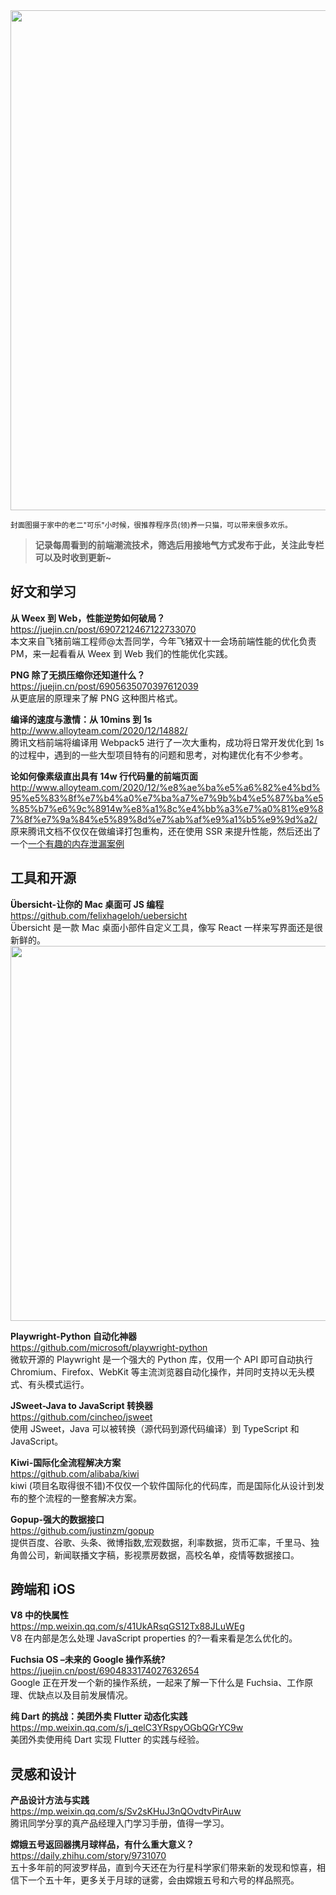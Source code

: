 <img src=https://gw.alipayobjects.com/zos/k/zz/ujvV0v.png width=800/>  

<small>封面图摄于家中的老二"可乐"小时候，很推荐程序员(领)养一只猫，可以带来很多欢乐。</small>  

> **记录每周看到的前端潮流技术，筛选后用接地气方式发布于此，关注此专栏可以及时收到更新~**  

## 好文和学习

**从 Weex 到 Web，性能逆势如何破局？**  
<https://juejin.cn/post/6907212467122733070>  
本文来自飞猪前端工程师@太吾同学，今年飞猪双十一会场前端性能的优化负责 PM，来一起看看从 Weex 到 Web 我们的性能优化实践。

**PNG 除了无损压缩你还知道什么？**  
<https://juejin.cn/post/6905635070397612039>  
从更底层的原理来了解 PNG 这种图片格式。

**编译的速度与激情：从 10mins 到 1s**  
<http://www.alloyteam.com/2020/12/14882/>  
腾讯文档前端将编译用 Webpack5 进行了一次大重构，成功将日常开发优化到 1s 的过程中，遇到的一些大型项目特有的问题和思考，对构建优化有不少参考。

**论如何像素级直出具有 14w 行代码量的前端页面**  
<http://www.alloyteam.com/2020/12/%e8%ae%ba%e5%a6%82%e4%bd%95%e5%83%8f%e7%b4%a0%e7%ba%a7%e7%9b%b4%e5%87%ba%e5%85%b7%e6%9c%8914w%e8%a1%8c%e4%bb%a3%e7%a0%81%e9%87%8f%e7%9a%84%e5%89%8d%e7%ab%af%e9%a1%b5%e9%9d%a2/>  
原来腾讯文档不仅仅在做编译打包重构，还在使用 SSR 来提升性能，然后还出了一个[一个有趣的内存泄漏案例](http://www.alloyteam.com/2020/12/%e4%b8%80%e4%b8%aa%e6%9c%89%e8%b6%a3%e7%9a%84%e5%86%85%e5%ad%98%e6%b3%84%e6%bc%8f%e6%a1%88%e4%be%8b/)

## 工具和开源

**Übersicht-让你的 Mac 桌面可 JS 编程**  
<https://github.com/felixhageloh/uebersicht>  
Übersicht 是一款 Mac 桌面小部件自定义工具，像写 React 一样来写界面还是很新鲜的。  
<img src=https://qpluspicture.oss-cn-beijing.aliyuncs.com/KacetP.jpg width=600/>  

**Playwright-Python 自动化神器**  
<https://github.com/microsoft/playwright-python>  
微软开源的 Playwright 是一个强大的 Python 库，仅用一个 API 即可自动执行 Chromium、Firefox、WebKit 等主流浏览器自动化操作，并同时支持以无头模式、有头模式运行。

**JSweet-Java to JavaScript 转换器**  
<https://github.com/cincheo/jsweet>  
使用 JSweet，Java 可以被转换（源代码到源代码编译）到 TypeScript 和 JavaScript。

**Kiwi-国际化全流程解决方案**  
<https://github.com/alibaba/kiwi>  
kiwi (项目名取得很不错)不仅仅一个软件国际化的代码库，而是国际化从设计到发布的整个流程的一整套解决方案。

**Gopup-强大的数据接口**  
<https://github.com/justinzm/gopup>  
提供百度、谷歌、头条、微博指数,宏观数据，利率数据，货币汇率，千里马、独角兽公司，新闻联播文字稿，影视票房数据，高校名单，疫情等数据接口。

## 跨端和 iOS

**V8 中的快属性**  
<https://mp.weixin.qq.com/s/41UkARsqGS12Tx88JLuWEg>  
V8 在内部是怎么处理 JavaScript properties 的?一看来看是怎么优化的。

**Fuchsia OS –未来的 Google 操作系统?**  
<https://juejin.cn/post/6904833174027632654>  
Google 正在开发一个新的操作系统，一起来了解一下什么是 Fuchsia、工作原理、优缺点以及目前发展情况。

**纯 Dart 的挑战：美团外卖 Flutter 动态化实践**  
<https://mp.weixin.qq.com/s/j_qelC3YRspyOGbQGrYC9w>  
美团外卖使用纯 Dart 实现 Flutter 的实践与经验。

## 灵感和设计

**产品设计方法与实践**  
<https://mp.weixin.qq.com/s/Sv2sKHuJ3nQOvdtvPirAuw>  
腾讯同学分享的真产品经理入门学习手册，值得一学习。

**嫦娥五号返回器携月球样品，有什么重大意义？**  
<https://daily.zhihu.com/story/9731070>  
五十多年前的阿波罗样品，直到今天还在为行星科学家们带来新的发现和惊喜，相信下一个五十年，更多关于月球的谜雾，会由嫦娥五号和六号的样品照亮。
